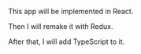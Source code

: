 This app will be implemented in React. 

Then I will remake it with Redux. 

After that, I will add TypeScript to it.